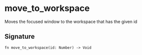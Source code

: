# move_to_workspace

Moves the focused window to the workspace that has the given id
## Signature

```nogscript
fn move_to_workspace(id: Number) -> Void
```

